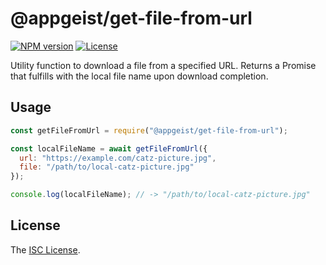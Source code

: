 # @appgeist/get-file-from-url

[![NPM version][npm-image]][npm-url]
[![License][license-image]][license-url]

Utility function to download a file from a specified URL. Returns a Promise that fulfills with the local file name upon download completion.

## Usage

```js
const getFileFromUrl = require("@appgeist/get-file-from-url");

const localFileName = await getFileFromUrl({
  url: "https://example.com/catz-picture.jpg",
  file: "/path/to/local-catz-picture.jpg"
});

console.log(localFileName); // -> "/path/to/local-catz-picture.jpg"
```

## License

The [ISC License](LICENSE).

[npm-image]: https://img.shields.io/npm/v/@appgeist/get-file-from-url.svg?style=flat-square
[npm-url]: https://www.npmjs.com/package/@appgeist/get-file-from-url
[license-image]: https://img.shields.io/npm/l/@appgeist/get-file-from-url.svg?style=flat-square
[license-url]: LICENSE
